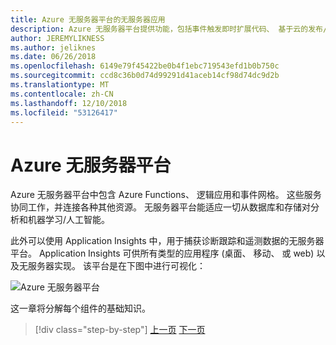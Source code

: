 ```yaml
---
title: Azure 无服务器平台的无服务器应用
description: Azure 无服务器平台提供功能，包括事件触发即时扩展代码、 基于云的发布/订阅、 工作流业务流程和的详细信息。
author: JEREMYLIKNESS
ms.author: jeliknes
ms.date: 06/26/2018
ms.openlocfilehash: 6149e79f45422be0b4f1ebc719543efd1b0b750c
ms.sourcegitcommit: ccd8c36b0d74d99291d41aceb14cf98d74dc9d2b
ms.translationtype: MT
ms.contentlocale: zh-CN
ms.lasthandoff: 12/10/2018
ms.locfileid: "53126417"
---
```

# <a name="azure-serverless-platform"></a>Azure 无服务器平台

Azure 无服务器平台中包含 Azure Functions、 逻辑应用和事件网格。 这些服务协同工作，并连接各种其他资源。 无服务器平台能适应一切从数据库和存储对分析和机器学习/人工智能。

此外可以使用 Application Insights 中，用于捕获诊断跟踪和遥测数据的无服务器平台。 Application Insights 可供所有类型的应用程序 (桌面、 移动、 或 web) 以及无服务器实现。 该平台是在下图中进行可视化：

![Azure 无服务器平台](./media/azure-serverless-platform.png)

这一章将分解每个组件的基础知识。

>[!div class="step-by-step"]
>[上一页](serverless-design-examples.md)
>[下一页](azure-functions.md)